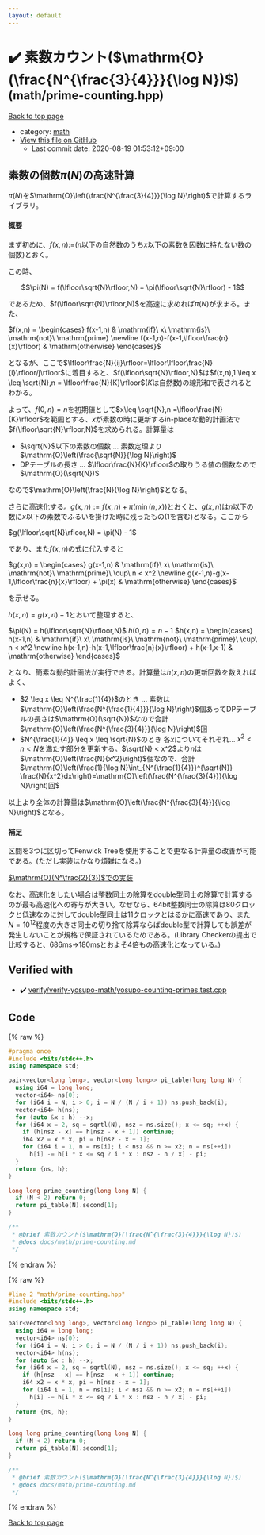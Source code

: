 ```yaml
---
layout: default
---
```


<!-- mathjax config similar to math.stackexchange -->
<script type="text/javascript" async
  src="https://cdnjs.cloudflare.com/ajax/libs/mathjax/2.7.5/MathJax.js?config=TeX-MML-AM_CHTML">
</script>
<script type="text/x-mathjax-config">
  MathJax.Hub.Config({
    TeX: { equationNumbers: { autoNumber: "AMS" }},
    tex2jax: {
      inlineMath: [ ['$','$'] ],
      processEscapes: true
    },
    "HTML-CSS": { matchFontHeight: false },
    displayAlign: "left",
    displayIndent: "2em"
  });
</script>

<script type="text/javascript" src="https://cdnjs.cloudflare.com/ajax/libs/jquery/3.4.1/jquery.min.js"></script>
<script src="https://cdn.jsdelivr.net/npm/jquery-balloon-js@1.1.2/jquery.balloon.min.js" integrity="sha256-ZEYs9VrgAeNuPvs15E39OsyOJaIkXEEt10fzxJ20+2I=" crossorigin="anonymous"></script>
<script type="text/javascript" src="../../assets/js/copy-button.js"></script>
<link rel="stylesheet" href="../../assets/css/copy-button.css" />


# :heavy_check_mark: 素数カウント($\mathrm{O}(\frac{N^{\frac{3}{4}}}{\log N})$) <small>(math/prime-counting.hpp)</small>

<a href="../../index.html">Back to top page</a>

* category: <a href="../../index.html#7e676e9e663beb40fd133f5ee24487c2">math</a>
* <a href="{{ site.github.repository_url }}/blob/master/math/prime-counting.hpp">View this file on GitHub</a>
    - Last commit date: 2020-08-19 01:53:12+09:00




## 素数の個数$\pi(N)$の高速計算

$\pi(N)$を$\mathrm{O}\left(\frac{N^{\frac{3}{4}}}{\log N}\right)$で計算するライブラリ。

#### 概要

まず初めに、$f(x,n):=$($n$以下の自然数のうち$x$以下の素数を因数に持たない数の個数)とおく。

この時、

$$\pi(N) = f(\lfloor\sqrt{N}\rfloor,N) + \pi(\lfloor\sqrt{N}\rfloor) - 1$$

であるため、$f(\lfloor\sqrt{N}\rfloor,N)$を高速に求めれば$\pi(N)$が求まる。また、

$f(x,n) = \begin{cases} f(x-1,n) & \mathrm{if}\ x\ \mathrm{is}\ \mathrm{not}\  \mathrm{prime} \newline f(x-1,n)-f(x-1,\lfloor\frac{n}{x}\rfloor) & \mathrm{otherwise} \end{cases}$

となるが、ここで$\lfloor\frac{N}{ij}\rfloor=\lfloor\lfloor\frac{N}{i}\rfloor/j\rfloor$に着目すると、$f(\lfloor\sqrt{N}\rfloor,N)$は$f(x,n),1 \leq x \leq \sqrt{N},n = \lfloor\frac{N}{K}\rfloor$($K$は自然数)の線形和で表されるとわかる。

よって、$f(0,n)=n$を初期値として$x\leq \sqrt{N},n =\lfloor\frac{N}{K}\rfloor$を範囲とする、$x$が素数の時に更新するin-placeな動的計画法で$f(\lfloor\sqrt{N}\rfloor,N)$を求められる。計算量は
- $\sqrt{N}$以下の素数の個数 $\ldots$ 素数定理より$\mathrm{O}\left(\frac{\sqrt{N}}{\log N}\right)$
- DPテーブルの長さ $\ldots$ $\lfloor\frac{N}{K}\rfloor$の取りうる値の個数なので$\mathrm{O}(\sqrt{N})$

なので$\mathrm{O}\left(\frac{N}{\log N}\right)$となる。

さらに高速化する。$g(x,n) :=f(x,n) + \pi(\min(n,x))$とおくと、$g(x,n)$は$n$以下の数に$x$以下の素数でふるいを掛けた時に残ったもの($1$を含む)となる。ここから

$g(\lfloor\sqrt{N}\rfloor,N) = \pi(N) - 1$

であり、また$f(x,n)$の式に代入すると

$g(x,n) = \begin{cases} g(x-1,n) & \mathrm{if}\ x\ \mathrm{is}\ \mathrm{not}\  \mathrm{prime}\ \cup\ n < x^2 \newline g(x-1,n)-g(x-1,\lfloor\frac{n}{x}\rfloor) + \pi(x) & \mathrm{otherwise} \end{cases}$

を示せる。

$h(x,n) = g(x,n)-1$とおいて整理すると、

$\pi(N) = h(\lfloor\sqrt{N}\rfloor,N)$
$h(0,n) = n - 1$
$h(x,n) = \begin{cases} h(x-1,n) & \mathrm{if}\ x\ \mathrm{is}\ \mathrm{not}\  \mathrm{prime}\ \cup\ n < x^2 \newline h(x-1,n)-h(x-1,\lfloor\frac{n}{x}\rfloor) + h(x-1,x-1) & \mathrm{otherwise} \end{cases}$

となり、簡素な動的計画法が実行できる。計算量は$h(x,n)$の更新回数を数えればよく、

- $2 \leq x \leq N^{\frac{1}{4}}$のとき $\ldots$ 素数は$\mathrm{O}\left(\frac{N^{\frac{1}{4}}}{\log N}\right)$個あってDPテーブルの長さは$\mathrm{O}(\sqrt{N})$なので合計$\mathrm{O}\left(\frac{N^{\frac{3}{4}}}{\log N}\right)$回
- $N^{\frac{1}{4}} \leq x \leq \sqrt{N}$のとき 各$x$についてそれぞれ$\ldots$ $x^2< n < N$を満たす部分を更新する。$\sqrt{N} < x^2$より$n$は$\mathrm{O}\left(\frac{N}{x^2}\right)$個なので、合計$\mathrm{O}\left(\frac{1}{\log N}\int_{N^{\frac{1}{4}}}^{\sqrt{N}} \frac{N}{x^2}dx\right)=\mathrm{O}\left(\frac{N^{\frac{3}{4}}}{\log N}\right)回$

以上より全体の計算量は$\mathrm{O}\left(\frac{N^{\frac{3}{4}}}{\log N}\right)$となる。

#### 補足

区間を3つに区切ってFenwick Treeを使用することで更なる計算量の改善が可能である。(ただし実装はかなり煩雑になる。)

[$\mathrm{O}(N^\frac{2}{3})$での実装](https://nyaannyaan.github.io/library/library/math/prime-counting-o2d3.hpp.html)

なお、高速化をしたい場合は整数同士の除算をdouble型同士の除算で計算するのが最も高速化への寄与が大きい。なぜなら、64bit整数同士の除算は80クロックと低速なのに対してdouble型同士は11クロックとはるかに高速であり、また$N=10^{12}$程度の大きさ同士の切り捨て除算ならばdouble型で計算しても誤差が発生しないことが規格で保証されているためである。(Library Checkerの提出で比較すると、686ms→180msとおよそ4倍もの高速化となっている。)


## Verified with

* :heavy_check_mark: <a href="../../verify/verify/verify-yosupo-math/yosupo-counting-primes.test.cpp.html">verify/verify-yosupo-math/yosupo-counting-primes.test.cpp</a>


## Code

<a id="unbundled"></a>
{% raw %}
```cpp
#pragma once
#include <bits/stdc++.h>
using namespace std;

pair<vector<long long>, vector<long long>> pi_table(long long N) {
  using i64 = long long;
  vector<i64> ns{0};
  for (i64 i = N; i > 0; i = N / (N / i + 1)) ns.push_back(i);
  vector<i64> h(ns);
  for (auto &x : h) --x;
  for (i64 x = 2, sq = sqrtl(N), nsz = ns.size(); x <= sq; ++x) {
    if (h[nsz - x] == h[nsz - x + 1]) continue;
    i64 x2 = x * x, pi = h[nsz - x + 1];
    for (i64 i = 1, n = ns[i]; i < nsz && n >= x2; n = ns[++i])
      h[i] -= h[i * x <= sq ? i * x : nsz - n / x] - pi;
  }
  return {ns, h};
}

long long prime_counting(long long N) {
  if (N < 2) return 0;
  return pi_table(N).second[1];
}

/**
 * @brief 素数カウント($\mathrm{O}(\frac{N^{\frac{3}{4}}}{\log N})$)
 * @docs docs/math/prime-counting.md
 */

```
{% endraw %}

<a id="bundled"></a>
{% raw %}
```cpp
#line 2 "math/prime-counting.hpp"
#include <bits/stdc++.h>
using namespace std;

pair<vector<long long>, vector<long long>> pi_table(long long N) {
  using i64 = long long;
  vector<i64> ns{0};
  for (i64 i = N; i > 0; i = N / (N / i + 1)) ns.push_back(i);
  vector<i64> h(ns);
  for (auto &x : h) --x;
  for (i64 x = 2, sq = sqrtl(N), nsz = ns.size(); x <= sq; ++x) {
    if (h[nsz - x] == h[nsz - x + 1]) continue;
    i64 x2 = x * x, pi = h[nsz - x + 1];
    for (i64 i = 1, n = ns[i]; i < nsz && n >= x2; n = ns[++i])
      h[i] -= h[i * x <= sq ? i * x : nsz - n / x] - pi;
  }
  return {ns, h};
}

long long prime_counting(long long N) {
  if (N < 2) return 0;
  return pi_table(N).second[1];
}

/**
 * @brief 素数カウント($\mathrm{O}(\frac{N^{\frac{3}{4}}}{\log N})$)
 * @docs docs/math/prime-counting.md
 */

```
{% endraw %}

<a href="../../index.html">Back to top page</a>

